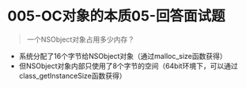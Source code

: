 # 005-OC对象的本质05-回答面试题




> 一个NSObject对象占用多少内存？
 
* 系统分配了16个字节给NSObject对象（通过malloc_size函数获得）
* 但NSObject对象内部只使用了8个字节的空间（64bit环境下，可以通过class_getInstanceSize函数获得）


